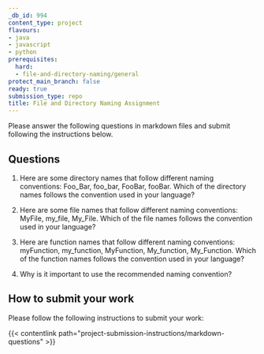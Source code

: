 ```yaml
---
_db_id: 994
content_type: project
flavours:
- java
- javascript
- python
prerequisites:
  hard:
  - file-and-directory-naming/general
protect_main_branch: false
ready: true
submission_type: repo
title: File and Directory Naming Assignment
---
```


Please answer the following questions in markdown files and submit following the instructions below.

## Questions

1. Here are some directory names that follow different naming conventions: Foo_Bar, foo_bar, FooBar, fooBar. Which of the directory names follows the convention used in your language?

2. Here are some file names that follow different naming conventions: MyFile, my_file, My_File. Which of the file names follows the convention used in your language?

3. Here are function names that follow different naming conventions: myFunction, my_function, MyFunction, My_function, My_Function. Which of the function names follows the convention used in your language?

4. Why is it important to use the recommended naming convention?

## How to submit your work

Please follow the following instructions to submit your work:

{{< contentlink path="project-submission-instructions/markdown-questions" >}}